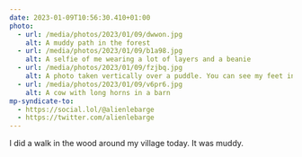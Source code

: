 ```yaml
---
date: 2023-01-09T10:56:30.410+01:00
photo:
  - url: /media/photos/2023/01/09/dwwon.jpg
    alt: A muddy path in the forest
  - url: /media/photos/2023/01/09/b1a98.jpg
    alt: A selfie of me wearing a lot of layers and a beanie
  - url: /media/photos/2023/01/09/fzjbq.jpg
    alt: A photo taken vertically over a puddle. You can see my feet in the puddle and my reflection and the one of branches of a tree.
  - url: /media/photos/2023/01/09/v6pr6.jpg
    alt: A cow with long horns in a barn
mp-syndicate-to:
  - https://social.lol/@alienlebarge
  - https://twitter.com/alienlebarge
---
```

I did a walk in the wood around my village today.
It was muddy.
